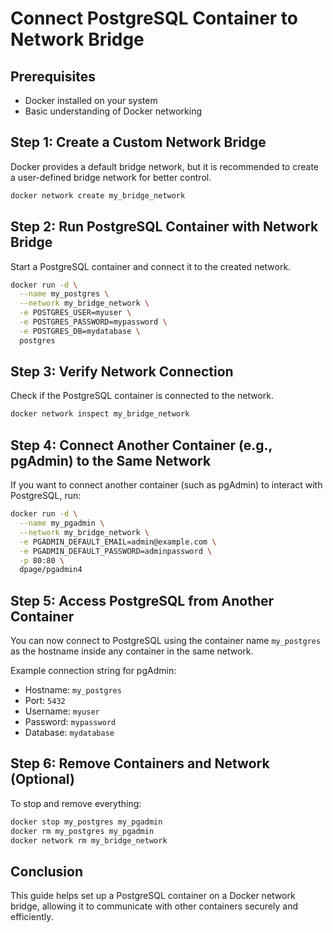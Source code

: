 # Connect PostgreSQL Container to Network Bridge

## Prerequisites
- Docker installed on your system
- Basic understanding of Docker networking

## Step 1: Create a Custom Network Bridge
Docker provides a default bridge network, but it is recommended to create a user-defined bridge network for better control.

```sh
docker network create my_bridge_network
```

## Step 2: Run PostgreSQL Container with Network Bridge
Start a PostgreSQL container and connect it to the created network.

```sh
docker run -d \
  --name my_postgres \
  --network my_bridge_network \
  -e POSTGRES_USER=myuser \
  -e POSTGRES_PASSWORD=mypassword \
  -e POSTGRES_DB=mydatabase \
  postgres
```

## Step 3: Verify Network Connection
Check if the PostgreSQL container is connected to the network.

```sh
docker network inspect my_bridge_network
```

## Step 4: Connect Another Container (e.g., pgAdmin) to the Same Network
If you want to connect another container (such as pgAdmin) to interact with PostgreSQL, run:

```sh
docker run -d \
  --name my_pgadmin \
  --network my_bridge_network \
  -e PGADMIN_DEFAULT_EMAIL=admin@example.com \
  -e PGADMIN_DEFAULT_PASSWORD=adminpassword \
  -p 80:80 \
  dpage/pgadmin4
```

## Step 5: Access PostgreSQL from Another Container
You can now connect to PostgreSQL using the container name `my_postgres` as the hostname inside any container in the same network.

Example connection string for pgAdmin:
- Hostname: `my_postgres`
- Port: `5432`
- Username: `myuser`
- Password: `mypassword`
- Database: `mydatabase`

## Step 6: Remove Containers and Network (Optional)
To stop and remove everything:

```sh
docker stop my_postgres my_pgadmin
docker rm my_postgres my_pgadmin
docker network rm my_bridge_network
```

## Conclusion
This guide helps set up a PostgreSQL container on a Docker network bridge, allowing it to communicate with other containers securely and efficiently.

